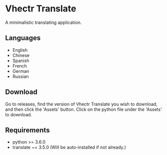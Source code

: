 # Vhectr Translate

A minimalistic translating application.

## Languages

- English
- Chinese
- Spanish
- French
- German
- Russian

## Download

Go to releases, find the version of Vhectr Translate you wish to download, and then click the 'Assets' button. Click on the python file under the 'Assets' to download.

## Requirements

- python >= 3.6.0
- translate ~= 3.5.0 (Will be auto-installed if not already.)

